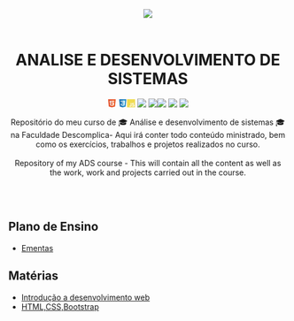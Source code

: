 <div align="center">
  <img width="200px"  src="https://github.com/philippewanuty/Faculdade-ADS/blob/main/Mat%C3%A9rias/Html,%20CSS%20e%20Bootstrap/Aulas/images/Descomplica.png?raw=true"> <br><br>

  <h1>ANALISE E DESENVOLVIMENTO DE SISTEMAS</h1> 
    <img width="3%" src="https://raw.githubusercontent.com/devicons/devicon/master/icons/html5/html5-original.svg"> <img width="3%" src="https://raw.githubusercontent.com/devicons/devicon/master/icons/css3/css3-original.svg"><img width="3%" src="https://raw.githubusercontent.com/devicons/devicon/master/icons/javascript/javascript-plain.svg">  <img width="3%" src="https://cdn.jsdelivr.net/gh/devicons/devicon/icons/python/python-original.svg" /> <img width="3%" src="https://cdn.jsdelivr.net/gh/devicons/devicon/icons/git/git-original.svg" /><img width="3%" src="https://cdn.jsdelivr.net/gh/devicons/devicon/icons/bootstrap/bootstrap-original.svg" /> <img width="3%" src="https://cdn.jsdelivr.net/gh/devicons/devicon/icons/react/react-original.svg" />  <img width="3%" src="https://cdn.jsdelivr.net/gh/devicons/devicon/icons/nodejs/nodejs-original.svg" />
      
  <p>
    Repositório do meu curso de 🎓 Análise e desenvolvimento de sistemas 🎓 na Faculdade Descomplica- Aqui irá conter todo conteúdo ministrado, bem como os exercícios, trabalhos e projetos realizados no curso. <br><br>
    Repository of my ADS course - This will contain all the content as well as the work, work and projects carried out in the course.
  </p>

</div> <br><br>

<h2>Plano de Ensino</h2>

  <ul>
    <li> <a href="https://github.com/philippewanuty/Faculdade-ADS/blob/main/Mat%C3%A9rias/Ementas%20-%20An%C3%A1lise%20e%20Desenvolvimento%20de%20Sistemas.pdf">Ementas</a></li>
  </ul>

  
<h2>Matérias</h2>

  <ul>
    <li> <a href="https://github.com/philippewanuty/Faculdade-ADS/tree/main/Mat%C3%A9rias/Introdu%C3%A7%C3%A3o%20de%20desv.%20web">Introdução a desenvolvimento web </a></li>
    <li> <a href="https://github.com/philippewanuty/Faculdade-ADS/tree/main/Mat%C3%A9rias/Html%2C%20CSS%20e%20Bootstrap">HTML,CSS,Bootstrap</a></li>
  </ul>
